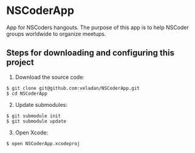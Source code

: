 NSCoderApp
==========

App for NSCoders hangouts. The purpose of this app is to help NSCoder groups worldwide to organize meetups.

## Steps for downloading and configuring this project

1. Download the source code:    

```
$ git clone git@github.com:veladan/NSCoderApp.git
$ cd NSCoderApp
```

2. Update submodules:    

```
$ git submodule init      
$ git submodule update    
```

3. Open Xcode:   

```
$ open NSCoderApp.xcodeproj
```
